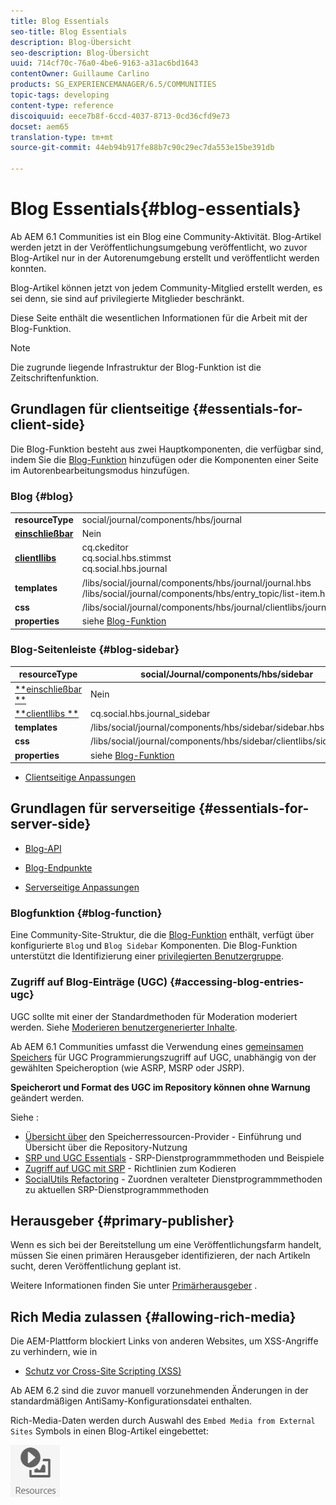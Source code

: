 ```yaml
---
title: Blog Essentials
seo-title: Blog Essentials
description: Blog-Übersicht
seo-description: Blog-Übersicht
uuid: 714cf70c-76a0-4be6-9163-a31ac6bd1643
contentOwner: Guillaume Carlino
products: SG_EXPERIENCEMANAGER/6.5/COMMUNITIES
topic-tags: developing
content-type: reference
discoiquuid: eece7b8f-6ccd-4037-8713-0cd36cfd9e73
docset: aem65
translation-type: tm+mt
source-git-commit: 44eb94b917fe88b7c90c29ec7da553e15be391db

---
```



# Blog Essentials{#blog-essentials}

Ab AEM 6.1 Communities ist ein Blog eine Community-Aktivität. Blog-Artikel werden jetzt in der Veröffentlichungsumgebung veröffentlicht, wo zuvor Blog-Artikel nur in der Autorenumgebung erstellt und veröffentlicht werden konnten.

Blog-Artikel können jetzt von jedem Community-Mitglied erstellt werden, es sei denn, sie sind auf privilegierte Mitglieder beschränkt.

Diese Seite enthält die wesentlichen Informationen für die Arbeit mit der Blog-Funktion.

>[!NOTE]
>
>Die zugrunde liegende Infrastruktur der Blog-Funktion ist die Zeitschriftenfunktion.

## Grundlagen für clientseitige {#essentials-for-client-side}

Die Blog-Funktion besteht aus zwei Hauptkomponenten, die verfügbar sind, indem Sie die [Blog-Funktion](/help/communities/functions.md#blog-function) hinzufügen oder die Komponenten einer Seite im Autorenbearbeitungsmodus hinzufügen.

### Blog {#blog}

<table>
 <tbody>
  <tr>
   <td> <strong>resourceType</strong></td>
   <td>social/journal/components/hbs/journal</td>
  </tr>
  <tr>
   <td> <a href="/help/communities/scf.md#add-or-include-a-communities-component"><strong>einschließbar</strong></a></td>
   <td>Nein</td>
  </tr>
  <tr>
   <td> <a href="/help/communities/clientlibs.md"><strong>clientllibs</strong></a></td>
   <td>cq.ckeditor<br /> cq.social.hbs.stimmst<br /> cq.social.hbs.journal</td>
  </tr>
  <tr>
   <td> <strong>templates</strong></td>
   <td> /libs/social/journal/components/hbs/journal/journal.hbs<br /> /libs/social/journal/components/hbs/entry_topic/list-item.hbs</td>
  </tr>
  <tr>
   <td> <strong>css</strong></td>
   <td> /libs/social/journal/components/hbs/journal/clientlibs/journal.css</td>
  </tr>
  <tr>
   <td><strong> properties</strong></td>
   <td>siehe <a href="/help/communities/blog-feature.md">Blog-Funktion</a></td>
  </tr>
 </tbody>
</table>

### Blog-Seitenleiste {#blog-sidebar}

| **resourceType** | social/Journal/components/hbs/sidebar |
|---|---|
| [**einschließbar **](/help/communities/scf.md#add-or-include-a-communities-component) | Nein |
| [**clientllibs **](/help/communities/clientlibs.md) | cq.social.hbs.journal_sidebar |
| **templates** | /libs/social/journal/components/hbs/sidebar/sidebar.hbs |
| **css** | /libs/social/journal/components/hbs/sidebar/clientlibs/sidebar.css |
| **properties** | siehe [Blog-Funktion](/help/communities/blog-feature.md) |

* [Clientseitige Anpassungen](/help/communities/client-customize.md)

## Grundlagen für serverseitige {#essentials-for-server-side}

* [Blog-API](https://helpx.adobe.com/experience-manager/6-5/sites/developing/using/reference-materials/javadoc/com/adobe/cq/social/journal/client/api/package-summary.html)

* [Blog-Endpunkte](https://helpx.adobe.com/experience-manager/6-5/sites/developing/using/reference-materials/javadoc/com/adobe/cq/social/journal/client/endpoints/package-summary.html)

* [Serverseitige Anpassungen](/help/communities/server-customize.md)

### Blogfunktion {#blog-function}

Eine Community-Site-Struktur, die die [Blog-Funktion](/help/communities/functions.md#blog-function) enthält, verfügt über konfigurierte `Blog` und `Blog Sidebar` Komponenten. Die Blog-Funktion unterstützt die Identifizierung einer [privilegierten Benutzergruppe](/help/communities/users.md#privileged-members-group).

### Zugriff auf Blog-Einträge (UGC) {#accessing-blog-entries-ugc}

UGC sollte mit einer der Standardmethoden für Moderation moderiert werden.
Siehe [Moderieren benutzergenerierter Inhalte](/help/communities/moderate-ugc.md).

Ab AEM 6.1 Communities umfasst die Verwendung eines [gemeinsamen Speichers](/help/communities/working-with-srp.md) für UGC Programmierungszugriff auf UGC, unabhängig von der gewählten Speicheroption (wie ASRP, MSRP oder JSRP).

**Speicherort und Format des UGC im Repository können ohne Warnung** geändert werden.

Siehe :

* [Übersicht über](/help/communities/srp.md) den Speicherressourcen-Provider - Einführung und Übersicht über die Repository-Nutzung
* [SRP und UGC Essentials](/help/communities/srp-and-ugc.md) - SRP-Dienstprogrammmethoden und Beispiele
* [Zugriff auf UGC mit SRP](/help/communities/accessing-ugc-with-srp.md) - Richtlinien zum Kodieren
* [SocialUtils Refactoring](/help/communities/socialutils.md) - Zuordnen veralteter Dienstprogrammmethoden zu aktuellen SRP-Dienstprogrammmethoden

## Herausgeber {#primary-publisher}

Wenn es sich bei der Bereitstellung um eine Veröffentlichungsfarm handelt, müssen Sie einen primären Herausgeber identifizieren, der nach Artikeln sucht, deren Veröffentlichung geplant ist.

Weitere Informationen finden Sie unter [Primärherausgeber](/help/communities/deploy-communities.md#primary-publisher) .

## Rich Media zulassen {#allowing-rich-media}

Die AEM-Plattform blockiert Links von anderen Websites, um XSS-Angriffe zu verhindern, wie in

* [Schutz vor Cross-Site Scripting (XSS)](/help/sites-developing/security.md#protect-against-cross-site-scripting-xss)

Ab AEM 6.2 sind die zuvor manuell vorzunehmenden Änderungen in der standardmäßigen AntiSamy-Konfigurationsdatei enthalten.

Rich-Media-Daten werden durch Auswahl des `Embed Media from External Sites` Symbols in einen Blog-Artikel eingebettet:

![chlimage_1-199](assets/chlimage_1-199.png)

